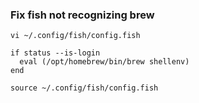 ### Fix fish not recognizing brew

```
vi ~/.config/fish/config.fish
```

```
if status --is-login
  eval (/opt/homebrew/bin/brew shellenv)
end
```

```
source ~/.config/fish/config.fish
```
